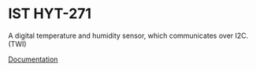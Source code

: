 IST HYT-271
===========

A digital temperature and humidity sensor, which communicates over I2C. (TWI)

[Documentation](http://www.ist-ag.com/eh/ist-ag/en/home.nsf/contentview/~humidity-modules)


